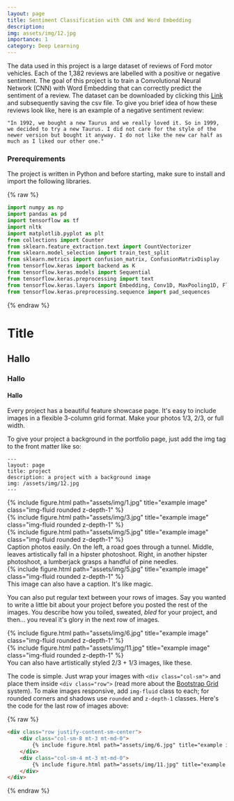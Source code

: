 ```yaml
---
layout: page
title: Sentiment Classification with CNN and Word Embedding
description: 
img: assets/img/12.jpg
importance: 1
category: Deep Learning
---
```


The data used in this project is a large dataset of reviews of Ford motor vehicles. Each of the 1,382 reviews are labelled with a positive or negative sentiment. The goal of this project is to train a Convolutional Neural Network (CNN) with Word Embedding that can correctly predict the sentiment of a review. The dataset can be downloaded by clicking this [Link](https://patrick-richter.github.io/website/assets/csv/car_reviews.csv) and subsequently saving the csv file. To give you brief idea of how these reviews look like, here is an example of a negative sentiment review:

```
"In 1992, we bought a new Taurus and we really loved it. So in 1999, we decided to try a new Taurus. I did not care for the style of the newer version but bought it anyway. I do not like the new car half as much as I liked our other one."
```

### Prerequirements

The project is written in Python and before starting, make sure to install and import the following libraries.

{% raw %}
```Python
import numpy as np
import pandas as pd
import tensorflow as tf
import nltk
import matplotlib.pyplot as plt
from collections import Counter
from sklearn.feature_extraction.text import CountVectorizer
from sklearn.model_selection import train_test_split
from sklearn.metrics import confusion_matrix, ConfusionMatrixDisplay
from tensorflow.keras import backend as K
from tensorflow.keras.models import Sequential
from tensorflow.keras.preprocessing import text
from tensorflow.keras.layers import Embedding, Conv1D, MaxPooling1D, Flatten, Dense
from tensorflow.keras.preprocessing.sequence import pad_sequences

```
{% endraw %}

# Title

## Hallo

### Hallo

#### Hallo

Every project has a beautiful feature showcase page.
It's easy to include images in a flexible 3-column grid format.
Make your photos 1/3, 2/3, or full width.

To give your project a background in the portfolio page, just add the img tag to the front matter like so:

    ---
    layout: page
    title: project
    description: a project with a background image
    img: /assets/img/12.jpg
    ---

<div class="row">
    <div class="col-sm mt-3 mt-md-0">
        {% include figure.html path="assets/img/1.jpg" title="example image" class="img-fluid rounded z-depth-1" %}
    </div>
    <div class="col-sm mt-3 mt-md-0">
        {% include figure.html path="assets/img/3.jpg" title="example image" class="img-fluid rounded z-depth-1" %}
    </div>
    <div class="col-sm mt-3 mt-md-0">
        {% include figure.html path="assets/img/5.jpg" title="example image" class="img-fluid rounded z-depth-1" %}
    </div>
</div>
<div class="caption">
    Caption photos easily. On the left, a road goes through a tunnel. Middle, leaves artistically fall in a hipster photoshoot. Right, in another hipster photoshoot, a lumberjack grasps a handful of pine needles.
</div>
<div class="row">
    <div class="col-sm mt-3 mt-md-0">
        {% include figure.html path="assets/img/5.jpg" title="example image" class="img-fluid rounded z-depth-1" %}
    </div>
</div>
<div class="caption">
    This image can also have a caption. It's like magic.
</div>

You can also put regular text between your rows of images.
Say you wanted to write a little bit about your project before you posted the rest of the images.
You describe how you toiled, sweated, *bled* for your project, and then... you reveal it's glory in the next row of images.


<div class="row justify-content-sm-center">
    <div class="col-sm-8 mt-3 mt-md-0">
        {% include figure.html path="assets/img/6.jpg" title="example image" class="img-fluid rounded z-depth-1" %}
    </div>
    <div class="col-sm-4 mt-3 mt-md-0">
        {% include figure.html path="assets/img/11.jpg" title="example image" class="img-fluid rounded z-depth-1" %}
    </div>
</div>
<div class="caption">
    You can also have artistically styled 2/3 + 1/3 images, like these.
</div>


The code is simple.
Just wrap your images with `<div class="col-sm">` and place them inside `<div class="row">` (read more about the <a href="https://getbootstrap.com/docs/4.4/layout/grid/">Bootstrap Grid</a> system).
To make images responsive, add `img-fluid` class to each; for rounded corners and shadows use `rounded` and `z-depth-1` classes.
Here's the code for the last row of images above:

{% raw %}
```html
<div class="row justify-content-sm-center">
    <div class="col-sm-8 mt-3 mt-md-0">
        {% include figure.html path="assets/img/6.jpg" title="example image" class="img-fluid rounded z-depth-1" %}
    </div>
    <div class="col-sm-4 mt-3 mt-md-0">
        {% include figure.html path="assets/img/11.jpg" title="example image" class="img-fluid rounded z-depth-1" %}
    </div>
</div>
```
{% endraw %}
